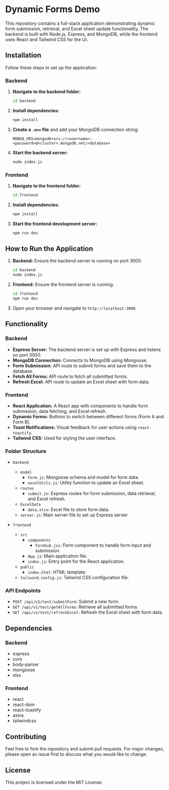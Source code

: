 # Dynamic Forms Demo

This repository contains a full-stack application demonstrating dynamic form submission, retrieval, and Excel sheet update functionality. The backend is built with Node.js, Express, and MongoDB, while the frontend uses React and Tailwind CSS for the UI.

## Installation

Follow these steps to set up the application:

### Backend

1. **Navigate to the backend folder:**
    ```bash
    cd backend
    ```

2. **Install dependencies:**
    ```bash
    npm install
    ```

3. **Create a `.env` file** and add your MongoDB connection string:
    ```plaintext
    MONGO_URI=mongodb+srv://<username>:<password>@<cluster>.mongodb.net/<database>
    ```

4. **Start the backend server:**
    ```bash
    node index.js
    ```

### Frontend

1. **Navigate to the frontend folder:**
    ```bash
    cd frontend
    ```

2. **Install dependencies:**
    ```bash
    npm install
    ```

3. **Start the frontend development server:**
    ```bash
    npm run dev
    ```

## How to Run the Application

1. **Backend:** Ensure the backend server is running on port 3000.
    ```bash
    cd backend
    node index.js
    ```

2. **Frontend:** Ensure the frontend server is running.
    ```bash
    cd frontend
    npm run dev
    ```

3. Open your browser and navigate to `http://localhost:3000`.

## Functionality

### Backend

- **Express Server:** The backend server is set up with Express and listens on port 3000.
- **MongoDB Connection:** Connects to MongoDB using Mongoose.
- **Form Submission:** API route to submit forms and save them to the database.
- **Fetch All Forms:** API route to fetch all submitted forms.
- **Refresh Excel:** API route to update an Excel sheet with form data.

### Frontend

- **React Application:** A React app with components to handle form submission, data fetching, and Excel refresh.
- **Dynamic Forms:** Buttons to switch between different forms (Form A and Form B).
- **Toast Notifications:** Visual feedback for user actions using `react-toastify`.
- **Tailwind CSS:** Used for styling the user interface.

### Folder Structure

- `backend`
  - `model`
    - `Form.js`: Mongoose schema and model for form data.
    - `excelUtils.js`: Utility function to update an Excel sheet.
  - `routes`
    - `submit.js`: Express routes for form submission, data retrieval, and Excel refresh.
  - `ExcelData`
    - `data.xlsx`: Excel file to store form data.
  - `server.js`: Main server file to set up Express server.

- `frontend`
  - `src`
    - `components`
      - `FormSub.jsx`: Form component to handle form input and submission.
    - `App.js`: Main application file.
    - `index.js`: Entry point for the React application.
  - `public`
    - `index.html`: HTML template.
  - `tailwind.config.js`: Tailwind CSS configuration file.

### API Endpoints

- `POST /api/v1/test/submitForm`: Submit a new form.
- `GET /api/v1/test/getAllForms`: Retrieve all submitted forms.
- `GET /api/v1/test/refreshExcel`: Refresh the Excel sheet with form data.

## Dependencies

### Backend

- express
- cors
- body-parser
- mongoose
- xlsx

### Frontend

- react
- react-dom
- react-toastify
- axios
- tailwindcss

## Contributing

Feel free to fork the repository and submit pull requests. For major changes, please open an issue first to discuss what you would like to change.

## License

This project is licensed under the MIT License.
